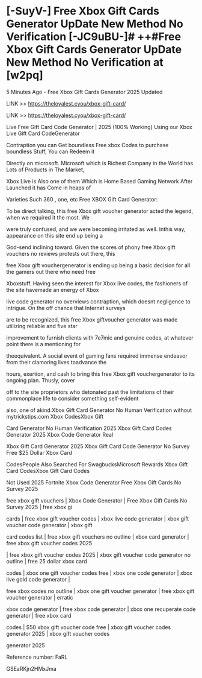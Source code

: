 # [-SuyV-] Free Xbox Gift Cards Generator UpDate New Method No Verification [-JC9uBU-]# ++#Free Xbox Gift Cards Generator UpDate New Method No Verification at [w2pq]

5 Minutes Ago - Free Xbox Gift Cards Generator 2025 Updated

LINK >> https://theloyalest.cyou/xbox-gift-card/

LINK >> https://theloyalest.cyou/xbox-gift-card/

Live Free Gift Card Code Generator | 2025 (100% Working) Using our Xbox Live Gift Card CodeGenerator

Contraption you can Get boundless Free xbox Codes to purchase boundless Stuff, You can Redeem it

Directly on microsoft. Microsoft which is Richest Company in the World has Lots of Products in The Market,

Xbox Live is Also one of them Which is Home Based Gaming Network After Launched it has Come in heaps of

Varieties Such 360 , one, etc Free XBOX Gift Card Generator:

To be direct talking, this free Xbox gift voucher generator acted the legend, when we required it the most. We

were truly confused, and we were becoming irritated as well. Inthis way, appearance on this site end up being a

God-send inclining toward. Given the scores of phony free Xbox gift vouchers no reviews protests out there, this

free Xbox gift vouchergenerator is ending up being a basic decision for all the gamers out there who need free

Xboxstuff. Having seen the interest for Xbox live codes, the fashioners of the site havemade an energy of Xbox

live code generator no overviews contraption, which doesnt negligence to intrigue. On the off chance that Internet surveys

are to be recognized, this free Xbox giftvoucher generator was made utilizing reliable and five star

improvement to furnish clients with 7e7mic and genuine codes, at whatever point there is a mentioning for

theequivalent. A social event of gaming fans required immense endeavor from their clamoring lives toadvance the

hours, exertion, and cash to bring this free Xbox gift vouchergenerator to its ongoing plan. Thusly, cover

off to the site proprietors who detonated past the limitations of their commonplace life to consider something self-evident

also, one of akind.Xbox Gift Card Generator No Human Verification without mytrickstips.com Xbox CodesXbox Gift

Card Generator No Human Verification 2025 Xbox Gift Card Codes Generator 2025 Xbox Code Generator Real

Xbox Gift Card Generator 2025 Xbox Gift Card Code Generator No Survey Free $25 Dollar Xbox Card

CodesPeople Also Searched For SwagbucksMicrosoft Rewards Xbox Gift Card CodesXbox Gift Card Codes

Not Used 2025 Fortnite Xbox Code Generator Free Xbox Gift Cards No Survey 2025

free xbox gift vouchers | Xbox Code Generator | Free Xbox Gift Cards No Survey 2025 | free xbox gi

cards | free xbox gift voucher codes | xbox live code generator | xbox gift voucher code generator | xbox gift

card codes list | free xbox gift vouchers no outline | xbox card generator | free xbox gift voucher codes 2025

| free xbox gift voucher codes 2025 | xbox gift voucher code generator no outline | free 25 dollar xbox card

codes | xbox one gift voucher codes free | xbox one code generator | xbox live gold code generator |

free xbox codes no outline | xbox one gift voucher generator | free xbox gift voucher generator | erratic

xbox code generator | free xbox code generator | xbox one recuperate code generator | free xbox card

codes | $50 xbox gift voucher code free | xbox gift voucher codes generator 2025 | xbox gift voucher codes

generator 2025

Reference number: FaRL

GSEaRKjn2HMxJma

